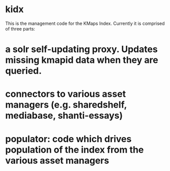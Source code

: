 kidx
====

This is the management code for the KMaps Index.   Currently it is comprised of three parts:

# a solr self-updating proxy. Updates missing kmapid data when they are queried.
# connectors to various asset managers (e.g. sharedshelf, mediabase, shanti-essays)
# populator:  code which drives population of the index from the various asset managers


